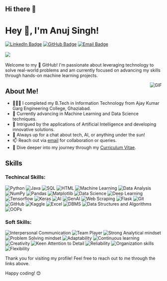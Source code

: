 ## Hi there 👋

# Hey 👋, I'm Anuj Singh!


[![LinkedIn Badge](https://img.shields.io/badge/LinkedIn-anujsingh7906-blue?style=flat&logo=linkedin)](https://www.linkedin.com/in/anujsingh7906/)
[![GitHub Badge](https://img.shields.io/badge/GitHub-anujsingh0308-black?style=flat&logo=github)](https://github.com/anujsingh0308/)
[![Email Badge](https://img.shields.io/badge/Email-rajawatanuj890@gmail.com-red?style=flat&logo=gmail)](mailto:rajawatanuj890@gmail.com)
<br>
<br>
<img src="https://komarev.com/ghpvc/?username=AryanAKG&color=blueviolet">
<br />
<br />
Welcome to my 🚀 GitHub! I'm passionate about leveraging technology to solve real-world problems and am currently focused on advancing my skills through hands-on machine learning projects.

<img align="right" alt="GIF" src="https://user-images.githubusercontent.com/74038190/219923809-b86dc415-a0c2-4a38-bc88-ad6cf06395a8.gif" />

## About Me!

* 👨🏽‍💻 I completed my B.Tech in Information Technology from Ajay Kumar Garg Engineering College, Ghaziabad.
* 🌱 Currently advancing in Machine Learning and Data Science techniques.
* 🤔 Intrigued by the applications of Artificial Intelligence and developing innovative solutions.
* 💬 Always up for a chat about tech, AI, or anything under the sun!
* 📫 Reach out via [email](mailto:rajawatanuj890@gmail.com) for collaboration or queries.
* 📝 Dive deeper into my journey through my [Curriculum Vitae](https://drive.google.com/file/d/1iSEWadbiqwYU8auvSjpvdp39WDut8Eim/view?usp=sharing).

## Skills
### Techincal Skills:

![Python](https://img.shields.io/badge/-Python-3776AB?style=flat&logo=python&logoColor=white)
![Java](https://img.shields.io/badge/-Java-007396?style=flat&logo=java)
![SQL](https://img.shields.io/badge/-SQL-4479A1?style=flat&logo=postgresql&logoColor=white)
![HTML](https://img.shields.io/badge/-HTML-E34F26?style=flat&logo=html5&logoColor=white)
![Machine Learning](https://img.shields.io/badge/-Machine%20Learning-FF6F00?style=flat)
![Data Analysis](https://img.shields.io/badge/-Data%20Analysis-2C2C2C?style=flat)
![NumPy](https://img.shields.io/badge/-NumPy-013243?style=flat&logo=numpy)
![Pandas](https://img.shields.io/badge/-Pandas-150458?style=flat)
![Matplotlib](https://img.shields.io/badge/-Matplotlib-11557C?style=flat)
![Data Science](https://img.shields.io/badge/-Data%20Science-1E88E5?style=flat)
![Deep Learning](https://img.shields.io/badge/-Deep%20Learning-FF6F00?style=flat)
![Tensorflow](https://img.shields.io/badge/-Tensorflow-FF6F00?style=flat&logo=tensorflow)
![Keras](https://img.shields.io/badge/-Keras-FF6F00?style=flat&logo=keras)
![AI](https://img.shields.io/badge/-AI-FF6F00?style=flat)
![GenAI](https://img.shields.io/badge/-GenAI-FF69B4?style=flat&logo=ai&logoColor=white)
![Web Scraping](https://img.shields.io/badge/-Web%20Scraping-336791?style=flat)
![Flask](https://img.shields.io/badge/-Flask-000000?style=flat)
![Git](https://img.shields.io/badge/-Git-F05032?style=flat&logo=git)
![GitHub](https://img.shields.io/badge/-GitHub-181717?style=flat&logo=github)
![Kaggle](https://img.shields.io/badge/-Kaggle-20BEFF?style=flat)
![Excel](https://img.shields.io/badge/-Excel-217346?style=flat)
![DBMS](https://img.shields.io/badge/-DBMS-336791?style=flat)
![Data Structures and Algorithms](https://img.shields.io/badge/-Data%20Structures%20and%20Algorithms-008080?style=flat)
![OOPs](https://img.shields.io/badge/-OOPs-007396?style=flat)

### Soft Skills:

![Interpersonal Communication](https://img.shields.io/badge/-Interpersonal%20Communication-00BFFF?style=flat)
![Team Player](https://img.shields.io/badge/-Team%20Player-32CD32?style=flat)
![Strong Analytical mindset](https://img.shields.io/badge/-Strong%20Analytical%20mindset-FF4500?style=flat)
![Problem Solving mindset](https://img.shields.io/badge/-Problem%20Solving%20mindset-FF6347?style=flat)
![Adaptability](https://img.shields.io/badge/-Adaptability-7B68EE?style=flat)
![Continuous learning](https://img.shields.io/badge/-Continuous%20learning-00CED1?style=flat)
![Creativity](https://img.shields.io/badge/-Creativity-9932CC?style=flat)
![Keen Attention to Detail](https://img.shields.io/badge/-Keen%20Attention%20to%20Detail-FF8C00?style=flat)
![Reliability](https://img.shields.io/badge/-Reliability-4682B4?style=flat)
![Organization skills](https://img.shields.io/badge/-Organization%20skills-2E8B57?style=flat)
![Flexibility](https://img.shields.io/badge/-Flexibility-FFD700?style=flat)


Thank you for visiting my profile! Feel free to reach out to me through the links above.

Happy coding! 😊
